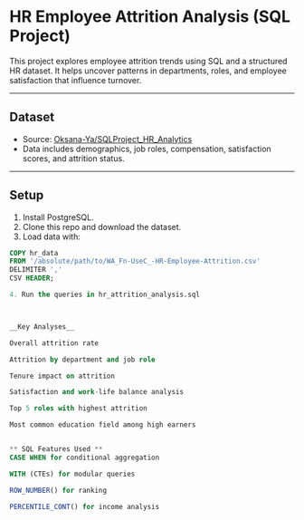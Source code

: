 # HR Employee Attrition Analysis (SQL Project)

This project explores employee attrition trends using SQL and a structured HR dataset. It helps uncover patterns in departments, roles, and employee satisfaction that influence turnover.

---

## Dataset

- Source: [Oksana-Ya/SQLProject_HR_Analytics](https://github.com/Oksana-Ya/SQLProject_HR_Analytics/blob/main/WA_Fn-UseC_-HR-Employee-Attrition.csv)
- Data includes demographics, job roles, compensation, satisfaction scores, and attrition status.

---

## Setup

1. Install PostgreSQL.
2. Clone this repo and download the dataset.
3. Load data with:

```sql
COPY hr_data
FROM '/absolute/path/to/WA_Fn-UseC_-HR-Employee-Attrition.csv'
DELIMITER ','
CSV HEADER;

4. Run the queries in hr_attrition_analysis.sql



__Key Analyses__

Overall attrition rate

Attrition by department and job role

Tenure impact on attrition

Satisfaction and work-life balance analysis

Top 5 roles with highest attrition

Most common education field among high earners


** SQL Features Used **
CASE WHEN for conditional aggregation

WITH (CTEs) for modular queries

ROW_NUMBER() for ranking

PERCENTILE_CONT() for income analysis


